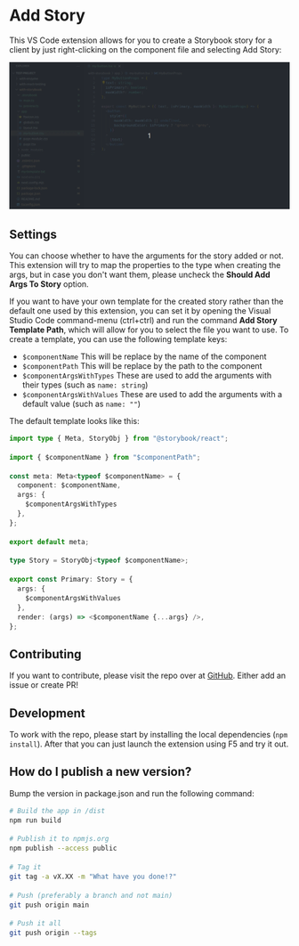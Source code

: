 # Add Story

This VS Code extension allows for you to create a Storybook story for a client by just right-clicking on the component file and selecting Add Story:

<a href=".public/use-add-story.gif">![Right-click on component file and select Add Story](.public/use-add-story.gif)</a>

## Settings

You can choose whether to have the arguments for the story added or not. This extension will try to map the properties to the type when creating the args, but in case you don't want them, please uncheck the **Should Add Args To Story** option.

If you want to have your own template for the created story rather than the default one used by this extension, you can set it by opening the Visual Studio Code command-menu (ctrl+ctrl) and run the command **Add Story Template Path**, which will allow for you to select the file you want to use.
To create a template, you can use the following template keys:
* `$componentName` This will be replace by the name of the component
* `$componentPath` This will be replace by the path to the component
* `$componentArgsWithTypes` These are used to add the arguments with their types (such as `name: string`)
* `$componentArgsWithValues` These are used to add the arguments with a default value (such as `name: ""`)

The default template looks like this:

```ts
import type { Meta, StoryObj } from "@storybook/react";

import { $componentName } from "$componentPath";

const meta: Meta<typeof $componentName> = {
  component: $componentName,
  args: {
    $componentArgsWithTypes
  },
};

export default meta;

type Story = StoryObj<typeof $componentName>;

export const Primary: Story = {
  args: {
    $componentArgsWithValues
  },
  render: (args) => <$componentName {...args} />,
};
```

## Contributing

If you want to contribute, please visit the repo over at [GitHub](https://github.com/Morkalork/add-story). Either add an issue or create PR!

## Development

To work with the repo, please start by installing the local dependencies (`npm install`). After that you can just launch the extension using F5 and try it out.

## How do I publish a new version?

Bump the version in package.json and run the following command:

```bash
# Build the app in /dist
npm run build

# Publish it to npmjs.org
npm publish --access public

# Tag it
git tag -a vX.XX -m "What have you done!?"

# Push (preferably a branch and not main)
git push origin main

# Push it all
git push origin --tags
```